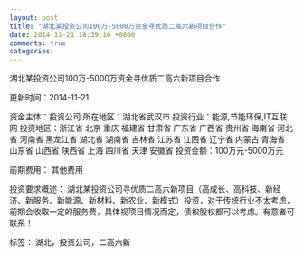 ```yaml
---
layout: post
title: "湖北某投资公司100万-5000万资金寻优质二高六新项目合作"
date: 2014-11-21 18:39:10 +0800
comments: true
categories: 
---
```

湖北某投资公司100万-5000万资金寻优质二高六新项目合作



更新时间：2014-11-21

资金主体：投资公司
所在地区：湖北省武汉市
投资行业：能源,节能环保,IT互联网
投资地区：浙江省 北京 重庆 福建省 甘肃省 广东省 广西省 贵州省 海南省 河北省 河南省 黑龙江省 湖北省 湖南省 吉林省 江苏省 江西省 辽宁省 内蒙古 青海省 山东省 山西省 陕西省 上海 四川省 天津 安徽省
投资金额：100万元-5000万元

前期费用：
其他费用

投资要求概述：
湖北某投资公司寻优质二高六新项目（高成长、高科技、新经济、新服务、新能源、新材料、新农业、新模式）投资，对于传统行业不太考虑，前期会收取一定的服务费，具体视项目情况而定，债权股权都可以考虑。有意者可联系！

标签：
湖北，投资公司，二高六新

